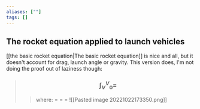 ```yaml
---
aliases: [""]
tags: []
---
```


## The rocket equation applied to launch vehicles

[[the basic rocket equation|The basic rocket equation]] is nice and all, but it doesn't account for drag, launch angle or gravity. This version does, I'm not doing the proof out of laziness though:

> ### $$ \int^{V}_V_{0} = $$ 
>> where:
>> $=$ 
>> $=$
>> $=$
>> ![[Pasted image 20221022173350.png]]
